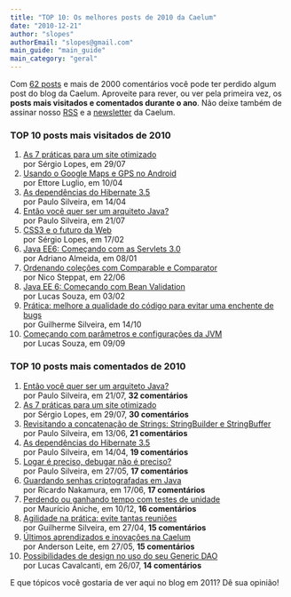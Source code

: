 ```yaml
---
title: "TOP 10: Os melhores posts de 2010 da Caelum"
date: "2010-12-21"
author: "slopes"
authorEmail: "slopes@gmail.com"
main_guide: "main_guide"
main_category: "geral"
---
```


Com [62 posts](https://blog.caelum.com.br/2010/) e mais de 2000 comentários você pode ter perdido algum post do blog da Caelum. Aproveite para rever, ou ver pela primeira vez, os **posts mais visitados e comentados durante o ano**. Não deixe também de assinar nosso [RSS](https://blog.caelum.com.br/feed/) e a [newsletter](http://www.caelum.com.br/newsletter/) da Caelum.

### TOP 10 posts mais visitados de 2010

1. [As 7 práticas para um site otimizado](https://blog.caelum.com.br/top-7-praticas-para-um-site-otimizado/)  
    por Sérgio Lopes, em 29/07
2. [Usando o Google Maps e GPS no Android](https://blog.caelum.com.br/usando-o-google-maps-e-gps-no-android/)  
    por Ettore Luglio, em 10/04
3. [As dependências do Hibernate 3.5](https://blog.caelum.com.br/as-dependencias-do-hibernate-3-5/)  
    por Paulo Silveira, em 14/04
4. [Então você quer ser um arquiteto Java?](https://blog.caelum.com.br/entao-voce-quer-ser-um-arquiteto-java/)  
    por Paulo Silveira, em 21/07
5. [CSS3 e o futuro da Web](https://blog.caelum.com.br/css3-e-o-futuro-da-web/)  
    por Sérgio Lopes, em 17/02
6. [Java EE6: Começando com as Servlets 3.0](https://blog.caelum.com.br/java-ee6-comecando-com-as-servlets-3-0/)  
    por Adriano Almeida, em 08/01
7. [Ordenando coleções com Comparable e Comparator](https://blog.caelum.com.br/ordenando-colecoes-com-comparable-e-comparator/)  
    por Nico Steppat, em 22/06
8. [Java EE 6: Começando com Bean Validation](https://blog.caelum.com.br/java-ee-6-comecando-com-bean-validation/)  
    por Lucas Souza, em 03/02
9. [Prática: melhore a qualidade do código para evitar uma enchente de bugs](https://blog.caelum.com.br/pratica-melhore-a-qualidade-do-codigo-para-evitar-uma-enchente-de-bugs/)  
    por Guilherme Silveira, em 14/10
10. [Começando com parâmetros e configurações da JVM](https://blog.caelum.com.br/comecando-com-parametros-e-configuracoes-da-jvm/)  
    por Lucas Souza, em 09/09

### TOP 10 posts mais comentados de 2010

1. [Então você quer ser um arquiteto Java?](https://blog.caelum.com.br/entao-voce-quer-ser-um-arquiteto-java/)  
    por Paulo Silveira, em 21/07, **32 comentários**
2. [As 7 práticas para um site otimizado](https://blog.caelum.com.br/top-7-praticas-para-um-site-otimizado/)  
    por Sérgio Lopes, em 29/07, **30 comentários**
3. [Revisitando a concatenação de Strings: StringBuilder e StringBuffer](https://blog.caelum.com.br/revisitando-a-concatenacao-de-strings-stringbuilder-e-stringbuffer/)  
    por Paulo Silveira, em 13/06, **21 comentários**
4. [As dependências do Hibernate 3.5](https://blog.caelum.com.br/as-dependencias-do-hibernate-3-5/)  
    por Paulo Silveira, em 14/04, **19 comentários**
5. [Logar é preciso, debugar não é preciso?](https://blog.caelum.com.br/logar-e-preciso-debugar-nao-e-preciso/)  
    por Paulo Silveira, em 27/05, **17 comentários**
6. [Guardando senhas criptografadas em Java](https://blog.caelum.com.br/guardando-senhas-criptografadas-em-java/)  
    por Ricardo Nakamura, em 17/06, **17 comentários**
7. [Perdendo ou ganhando tempo com testes de unidade](https://blog.caelum.com.br/perdendo-ou-ganhando-tempo-com-testes-de-unidade/)  
    por Maurício Aniche, em 10/12, **16 comentários**
8. [Agilidade na prática: evite tantas reuniões](https://blog.caelum.com.br/agilidade-na-pratica-evite-tantas-reunioes/)  
    por Guilherme Silveira, em 27/04, **15 comentários**
9. [Últimos aprendizados e inovações na Caelum](https://blog.caelum.com.br/ultimos-aprendizados-e-inovacoes-na-caelum/)  
    por Anderson Leite, em 27/05, **15 comentários**
10. [Possibilidades de design no uso do seu Generic DAO](https://blog.caelum.com.br/possibilidades-de-design-no-uso-do-seu-generic-dao/)  
    por Lucas Cavalcanti, em 26/07, **14 comentários**

E que tópicos você gostaria de ver aqui no blog em 2011? Dê sua opinião!
